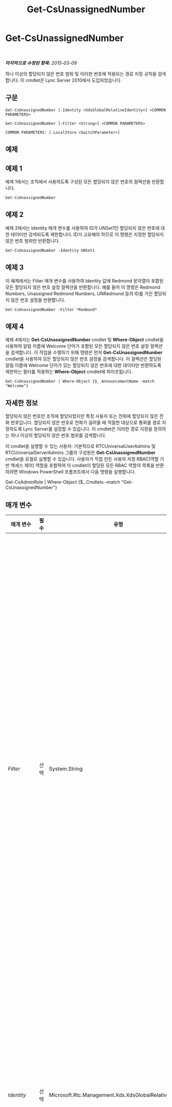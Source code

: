 ﻿---
title: Get-CsUnassignedNumber
TOCTitle: Get-CsUnassignedNumber
ms:assetid: a8e5cfc1-e7a0-4917-9cd9-f541fedb3a61
ms:mtpsurl: https://technet.microsoft.com/ko-kr/library/Gg412792(v=OCS.15)
ms:contentKeyID: 49304656
ms.date: 08/24/2015
mtps_version: v=OCS.15
ms.translationtype: HT
---

# Get-CsUnassignedNumber

 

_**마지막으로 수정된 항목:** 2015-03-09_

하나 이상의 할당되지 않은 번호 범위 및 이러한 번호에 적용되는 경로 지정 규칙을 검색합니다. 이 cmdlet은 Lync Server 2010에서 도입되었습니다.

## 구문

    Get-CsUnassignedNumber [-Identity <XdsGlobalRelativeIdentity>] <COMMON PARAMETERS>

    Get-CsUnassignedNumber [-Filter <String>] <COMMON PARAMETERS>

    COMMON PARAMETERS: [-LocalStore <SwitchParameter>]

## 예제

## 예제 1

예제 1에서는 조직에서 사용하도록 구성된 모든 할당되지 않은 번호의 컬렉션을 반환합니다.

    Get-CsUnassignedNumber

## 예제 2

예제 2에서는 Identity 매개 변수를 사용하여 ID가 UNSet1인 할당되지 않은 번호에 대한 데이터만 검색되도록 제한합니다. ID가 고유해야 하므로 이 명령은 지정한 할당되지 않은 번호 범위만 반환합니다.

    Get-CsUnassignedNumber -Identity UNSet1

## 예제 3

이 예제에서는 Filter 매개 변수를 사용하여 Identity 값에 Redmond 문자열이 포함된 모든 할당되지 않은 번호 설정 컬렉션을 반환합니다. 예를 들어 이 명령은 Redmond Numbers, Unassigned Redmond Numbers, UNRedmond 등의 ID를 가진 할당되지 않은 번호 설정을 반환합니다.

    Get-CsUnassignedNumber -Filter *Redmond*

## 예제 4

예제 4에서는 **Get-CsUnassignedNumber** cmdlet 및 **Where-Object** cmdlet을 사용하여 알림 이름에 Welcome 단어가 포함된 모든 할당되지 않은 번호 설정 컬렉션을 검색합니다. 이 작업을 수행하기 위해 명령은 먼저 **Get-CsUnassignedNumber** cmdlet을 사용하여 모든 할당되지 않은 번호 설정을 검색합니다. 이 컬렉션은 할당된 알림 이름에 Welcome 단어가 있는 할당되지 않은 번호에 대한 데이터만 반환하도록 제한하는 필터를 적용하는 **Where-Object** cmdlet에 파이프됩니다.

    Get-CsUnassignedNumber | Where-Object {$_.AnnouncementName -match "Welcome"}

## 자세한 정보

할당되지 않은 번호란 조직에 할당되었지만 특정 사용자 또는 전화에 할당되지 않은 전화 번호입니다. 할당되지 않은 번호로 전화가 걸려올 때 적절한 대상으로 통화를 경로 지정하도록 Lync Server를 설정할 수 있습니다. 이 cmdlet은 이러한 경로 지정을 정의하는 하나 이상의 할당되지 않은 번호 범위를 검색합니다.

이 cmdlet을 실행할 수 있는 사용자: 기본적으로 RTCUniversalUserAdmins 및 RTCUniversalServerAdmins 그룹의 구성원은 **Get-CsUnassignedNumber** cmdlet을 로컬로 실행할 수 있습니다. 사용자가 직접 만든 사용자 지정 RBAC(역할 기반 액세스 제어) 역할을 포함하여 이 cmdlet이 할당된 모든 RBAC 역할의 목록을 반환하려면 Windows PowerShell 프롬프트에서 다음 명령을 실행합니다.

Get-CsAdminRole | Where-Object {$\_.Cmdlets –match "Get-CsUnassignedNumber"}

## 매개 변수


<table>
<colgroup>
<col style="width: 25%" />
<col style="width: 25%" />
<col style="width: 25%" />
<col style="width: 25%" />
</colgroup>
<thead>
<tr class="header">
<th>매개 변수</th>
<th>필수</th>
<th>유형</th>
<th>설명</th>
</tr>
</thead>
<tbody>
<tr class="odd">
<td><p><em>Filter</em></p></td>
<td><p>선택</p></td>
<td><p>System.String</p></td>
<td><p>지정된 와일드카드 문자열과 일치하는 ID를 가진 할당되지 않은 번호 설정만 포함하도록 결과의 범위를 좁힐 수 있는 와일드카드 검색을 수행합니다.</p></td>
</tr>
<tr class="even">
<td><p><em>Identity</em></p></td>
<td><p>선택</p></td>
<td><p>Microsoft.Rtc.Management.Xds.XdsGlobalRelativeIdentity</p></td>
<td><p>검색할 할당되지 않은 번호 범위의 고유한 이름입니다.</p></td>
</tr>
<tr class="odd">
<td><p><em>LocalStore</em></p></td>
<td><p>선택</p></td>
<td><p>System.Management.Automation.SwitchParameter</p></td>
<td><p>중앙 관리 저장소 자체가 아니라 중앙 관리 저장소의 로컬 복제본에서 할당되지 않은 번호 정보를 검색합니다.</p></td>
</tr>
</tbody>
</table>


## 입력 형식

없음.

## 반환 형식

Microsoft.Rtc.Management.Voice.Helpers.DisplayAnnouncementVacantNumberRange 유형의 개체를 반환합니다.

## 참고 항목

#### 기타 리소스

[New-CsUnassignedNumber](new-csunassignednumber.md)  
[Remove-CsUnassignedNumber](remove-csunassignednumber.md)  
[Set-CsUnassignedNumber](set-csunassignednumber.md)


